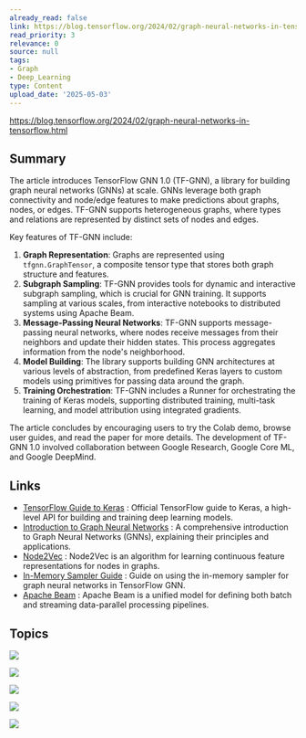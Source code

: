 ```yaml
---
already_read: false
link: https://blog.tensorflow.org/2024/02/graph-neural-networks-in-tensorflow.html
read_priority: 3
relevance: 0
source: null
tags:
- Graph
- Deep_Learning
type: Content
upload_date: '2025-05-03'
---
```


https://blog.tensorflow.org/2024/02/graph-neural-networks-in-tensorflow.html
## Summary

The article introduces TensorFlow GNN 1.0 (TF-GNN), a library for building graph neural networks (GNNs) at scale. GNNs leverage both graph connectivity and node/edge features to make predictions about graphs, nodes, or edges. TF-GNN supports heterogeneous graphs, where types and relations are represented by distinct sets of nodes and edges.

Key features of TF-GNN include:

1. **Graph Representation**: Graphs are represented using `tfgnn.GraphTensor`, a composite tensor type that stores both graph structure and features.
2. **Subgraph Sampling**: TF-GNN provides tools for dynamic and interactive subgraph sampling, which is crucial for GNN training. It supports sampling at various scales, from interactive notebooks to distributed systems using Apache Beam.
3. **Message-Passing Neural Networks**: TF-GNN supports message-passing neural networks, where nodes receive messages from their neighbors and update their hidden states. This process aggregates information from the node's neighborhood.
4. **Model Building**: The library supports building GNN architectures at various levels of abstraction, from predefined Keras layers to custom models using primitives for passing data around the graph.
5. **Training Orchestration**: TF-GNN includes a Runner for orchestrating the training of Keras models, supporting distributed training, multi-task learning, and model attribution using integrated gradients.

The article concludes by encouraging users to try the Colab demo, browse user guides, and read the paper for more details. The development of TF-GNN 1.0 involved collaboration between Google Research, Google Core ML, and Google DeepMind.
## Links

- [TensorFlow Guide to Keras](https://www.tensorflow.org/guide/keras) : Official TensorFlow guide to Keras, a high-level API for building and training deep learning models.
- [Introduction to Graph Neural Networks](https://distill.pub/2021/gnn-intro/) : A comprehensive introduction to Graph Neural Networks (GNNs), explaining their principles and applications.
- [Node2Vec](https://snap.stanford.edu/node2vec/) : Node2Vec is an algorithm for learning continuous feature representations for nodes in graphs.
- [In-Memory Sampler Guide](https://github.com/tensorflow/gnn/blob/main/tensorflow_gnn/docs/guide/inmemory_sampler.md) : Guide on using the in-memory sampler for graph neural networks in TensorFlow GNN.
- [Apache Beam](https://beam.apache.org/) : Apache Beam is a unified model for defining both batch and streaming data-parallel processing pipelines.

## Topics

![](topics/Model/Graph%20Neural%20Networks)

![](topics/Concept/Subgraph%20Sampling)

![](topics/Model/Message%20Passing%20Neural%20Networks%20MPNNs)

![](topics/Concept/Unsupervised%20Learning%20in%20GNNs)

![](topics/Library/TensorFlow%20GNN)